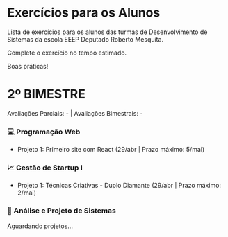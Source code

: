 # Exercícios para os Alunos
Lista de exercícios para os alunos das turmas de Desenvolvimento de Sistemas da escola EEEP Deputado Roberto Mesquita.

Complete o exercício no tempo estimado.

Boas práticas!

# 2º BIMESTRE
Avaliações Parciais: - | Avaliações Bimestrais: -
### 💻 Programação Web 
- Projeto 1: Primeiro site com React (29/abr | Prazo máximo: 5/mai)

### 📈 Gestão de Startup I
- Projeto 1: Técnicas Criativas - Duplo Diamante (29/abr | Prazo máximo: 2/mai)

### 📝 Análise e Projeto de Sistemas
Aguardando projetos...